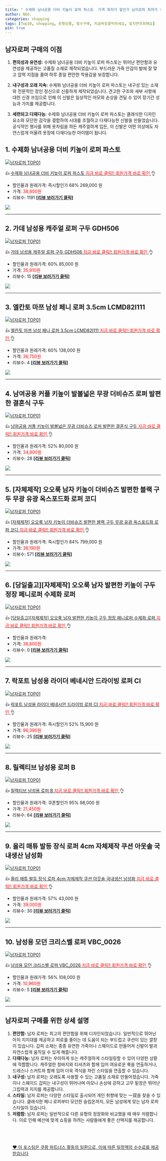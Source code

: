 ```yaml
---
title: " 수제화 남녀공용 더비 키높이 로퍼 파스토  가격 최저가 할인가 남자로퍼 최저가 추천 제품 비교"
author: NEO.
categories: shopping
tags: [Top10, shopping, 유행상품, 필수구매, 지금바로클릭하세요, 놓치면후회해요]
pin: true
---
```

## 남자로퍼 구매의 이점
1. **편의성과 유연성:** 수제화 남녀공용 더비 키높이 로퍼 파스토는 뛰어난 편안함과 유연성을 제공하는 고품질 소재로 제작되었습니다. 부드러운 가죽 안감이 발에 잘 맞고 압력 지점을 줄여 하루 종일 편안한 착용감을 보장합니다.

2. **내구성과 오래 지속:** 수제화 남녀공용 더비 키높이 로퍼 파스토는 내구성 있는 소재와 전문적인 장인 정신으로 신중하게 제작되었습니다. 견고한 구조와 세부 사항에 대한 신경 쓰임으로 인해 이 신발은 일상적인 마모와 손상을 견딜 수 있어 장기간 성능과 가치를 제공합니다.

3. **세련되고 다재다능**: 수제화 남녀공용 더비 키높이 로퍼 파스토는 클래식한 디자인 요소와 모던한 감각을 결합하여 시대를 초월하고 다재다능한 신발을 만들었습니다. 공식적인 행사를 위해 옷차림을 하든 캐주얼하게 입든, 이 신발은 어떤 의상에도 자연스럽게 어울려 옷장에 다재다능한 아이템이 됩니다.

   

## 1.  수제화 남녀공용 더비 키높이 로퍼 파스토 

[![남자로퍼 TOP01](https://thumbnail10.coupangcdn.com/thumbnails/remote/490x490ex/image/vendor_inventory/67bc/da1194e1f9e22d7f3412a8c0c4d2eb9265221fd1df14c353419fd5c37d48.jpg)](https://link.coupang.com/re/AFFSDP?lptag=AF3617701&subid=GithubCoopas&pageKey=6801381542&traceid=V0-153&itemId=16056448235&vendorItemId=83442298080)


👍 [ 수제화 남녀공용 더비 키높이 로퍼 파스토  <font color=red> 지금 바로 클릭!! 회원가격 바로 확인 </font> ](https://link.coupang.com/re/AFFSDP?lptag=AF3617701&subid=GithubCoopas&pageKey=6801381542&traceid=V0-153&itemId=16056448235&vendorItemId=83442298080) 👌 


- 할인율과 원래가격: 즉시할인가 68%  269,000   원
- 가격: <span style='color:red'>38,800원</span>
- 리뷰수: 1191  [**[리뷰 보러가기 클릭]**](https://link.coupang.com/re/AFFSDP?lptag=AF3617701&subid=GithubCoopas&pageKey=6801381542&traceid=V0-153&itemId=16056448235&vendorItemId=83442298080)

[![](/discount_price.png)](https://link.coupang.com/re/AFFSDP?lptag=AF3617701&subid=GithubCoopas&pageKey=6801381542&traceid=V0-153&itemId=16056448235&vendorItemId=83442298080)

---


   

## 2.  가데 남성용 캐주얼 로퍼 구두 GDH506 

[![남자로퍼 TOP01](https://thumbnail6.coupangcdn.com/thumbnails/remote/490x490ex/image/retail/images/2021/07/06/17/8/077257a2-54cf-418d-9151-7136a7b6b559.jpg)](https://link.coupang.com/re/AFFSDP?lptag=AF3617701&subid=GithubCoopas&pageKey=101994267&traceid=V0-153&itemId=9930558901&vendorItemId=77213815429)


👍 [ 가데 남성용 캐주얼 로퍼 구두 GDH506  <font color=red> 지금 바로 클릭!! 회원가격 바로 확인 </font> ](https://link.coupang.com/re/AFFSDP?lptag=AF3617701&subid=GithubCoopas&pageKey=101994267&traceid=V0-153&itemId=9930558901&vendorItemId=77213815429) 👌 


- 할인율과 원래가격: 60%  85,000   원
- 가격: <span style='color:red'>35,910원</span>
- 리뷰수: 15  [**[리뷰 보러가기 클릭]**](https://link.coupang.com/re/AFFSDP?lptag=AF3617701&subid=GithubCoopas&pageKey=101994267&traceid=V0-153&itemId=9930558901&vendorItemId=77213815429)

[![](/discount_price.png)](https://link.coupang.com/re/AFFSDP?lptag=AF3617701&subid=GithubCoopas&pageKey=101994267&traceid=V0-153&itemId=9930558901&vendorItemId=77213815429)

---


   

## 3.  엘칸토 마쯔 남성 페니 로퍼 3.5cm LCMD82I111 

[![남자로퍼 TOP01](https://thumbnail8.coupangcdn.com/thumbnails/remote/490x490ex/image/vendor_inventory/99b9/6d1edf0bbf6104e62f5b03945969b4982ef3877c705946e62b7ceb08b94a.jpg)](https://link.coupang.com/re/AFFSDP?lptag=AF3617701&subid=GithubCoopas&pageKey=4799764017&traceid=V0-153&itemId=6160135629&vendorItemId=73456329144)


👍 [ 엘칸토 마쯔 남성 페니 로퍼 3.5cm LCMD82I111  <font color=red> 지금 바로 클릭!! 회원가격 바로 확인 </font> ](https://link.coupang.com/re/AFFSDP?lptag=AF3617701&subid=GithubCoopas&pageKey=4799764017&traceid=V0-153&itemId=6160135629&vendorItemId=73456329144) 👌 


- 할인율과 원래가격: 60%  138,000   원
- 가격: <span style='color:red'>36,750원</span>
- 리뷰수: 4  [**[리뷰 보러가기 클릭]**](https://link.coupang.com/re/AFFSDP?lptag=AF3617701&subid=GithubCoopas&pageKey=4799764017&traceid=V0-153&itemId=6160135629&vendorItemId=73456329144)

[![](/discount_price.png)](https://link.coupang.com/re/AFFSDP?lptag=AF3617701&subid=GithubCoopas&pageKey=4799764017&traceid=V0-153&itemId=6160135629&vendorItemId=73456329144)

---


   

## 4.  남여공용 커플 키높이 발볼넓은 무광 더비슈즈 로퍼 발편한 결혼식 구두 

[![남자로퍼 TOP01](https://thumbnail7.coupangcdn.com/thumbnails/remote/490x490ex/image/vendor_inventory/9f43/3e323411a4a7216e7ddaf434c6270dfa9f55b05a73b04be83cf6f46a1ee5.jpg)](https://link.coupang.com/re/AFFSDP?lptag=AF3617701&subid=GithubCoopas&pageKey=6718248103&traceid=V0-153&itemId=15618991731&vendorItemId=82836756264)


👍 [ 남여공용 커플 키높이 발볼넓은 무광 더비슈즈 로퍼 발편한 결혼식 구두  <font color=red> 지금 바로 클릭!! 회원가격 바로 확인 </font> ](https://link.coupang.com/re/AFFSDP?lptag=AF3617701&subid=GithubCoopas&pageKey=6718248103&traceid=V0-153&itemId=15618991731&vendorItemId=82836756264) 👌 


- 할인율과 원래가격: 52%  80,000   원
- 가격: <span style='color:red'>34,800원</span>
- 리뷰수: 28  [**[리뷰 보러가기 클릭]**](https://link.coupang.com/re/AFFSDP?lptag=AF3617701&subid=GithubCoopas&pageKey=6718248103&traceid=V0-153&itemId=15618991731&vendorItemId=82836756264)

[![](/discount_price.png)](https://link.coupang.com/re/AFFSDP?lptag=AF3617701&subid=GithubCoopas&pageKey=6718248103&traceid=V0-153&itemId=15618991731&vendorItemId=82836756264)

---


   

## 5.  [자체제작] 오오룩 남자 키높이 더비슈즈 발편한 블랙 구두 무광 유광 옥스포드화 로퍼 코디 

[![남자로퍼 TOP01](https://thumbnail10.coupangcdn.com/thumbnails/remote/490x490ex/image/vendor_inventory/a704/b60db33b16a3d1ba7338eecf1b013f47abd69d5a865aa3ee07babeb39e26.jpg)](https://link.coupang.com/re/AFFSDP?lptag=AF3617701&subid=GithubCoopas&pageKey=6266356655&traceid=V0-153&itemId=12789635084&vendorItemId=85632736640)


👍 [ [자체제작] 오오룩 남자 키높이 더비슈즈 발편한 블랙 구두 무광 유광 옥스포드화 로퍼 코디  <font color=red> 지금 바로 클릭!! 회원가격 바로 확인 </font> ](https://link.coupang.com/re/AFFSDP?lptag=AF3617701&subid=GithubCoopas&pageKey=6266356655&traceid=V0-153&itemId=12789635084&vendorItemId=85632736640) 👌 


- 할인율과 원래가격: 즉시할인가 84%  799,000   원
- 가격: <span style='color:red'>36,190원</span>
- 리뷰수: 571  [**[리뷰 보러가기 클릭]**](https://link.coupang.com/re/AFFSDP?lptag=AF3617701&subid=GithubCoopas&pageKey=6266356655&traceid=V0-153&itemId=12789635084&vendorItemId=85632736640)

[![](/discount_price.png)](https://link.coupang.com/re/AFFSDP?lptag=AF3617701&subid=GithubCoopas&pageKey=6266356655&traceid=V0-153&itemId=12789635084&vendorItemId=85632736640)

---


   

## 6.  [당일출고][자체제작] 오오룩 남자 발편한 키높이 구두 정장 페니로퍼 수제화 로퍼 

[![남자로퍼 TOP01](https://thumbnail6.coupangcdn.com/thumbnails/remote/490x490ex/image/vendor_inventory/4dc4/5e7963199057b66b5aa22d923d898b03576fd51ca83852167bd7c745efe5.jpg)](https://link.coupang.com/re/AFFSDP?lptag=AF3617701&subid=GithubCoopas&pageKey=6670323620&traceid=V0-153&itemId=15343143362&vendorItemId=86956099122)


👍 [ [당일출고][자체제작] 오오룩 남자 발편한 키높이 구두 정장 페니로퍼 수제화 로퍼  <font color=red> 지금 바로 클릭!! 회원가격 바로 확인 </font> ](https://link.coupang.com/re/AFFSDP?lptag=AF3617701&subid=GithubCoopas&pageKey=6670323620&traceid=V0-153&itemId=15343143362&vendorItemId=86956099122) 👌 


- 할인율과 원래가격: 
- 가격: <span style='color:red'>36,800원</span>
- 리뷰수: 0  [**[리뷰 보러가기 클릭]**](https://link.coupang.com/re/AFFSDP?lptag=AF3617701&subid=GithubCoopas&pageKey=6670323620&traceid=V0-153&itemId=15343143362&vendorItemId=86956099122)

[![](/discount_price.png)](https://link.coupang.com/re/AFFSDP?lptag=AF3617701&subid=GithubCoopas&pageKey=6670323620&traceid=V0-153&itemId=15343143362&vendorItemId=86956099122)

---


   

## 7.  락포트 남성용 라이더 베네시안 드라이빙 로퍼 CI 

[![남자로퍼 TOP01](https://thumbnail8.coupangcdn.com/thumbnails/remote/490x490ex/image/retail/images/2423605751996947-e05b9aaa-4138-417c-9ce1-1349c6a9cf00.jpg)](https://link.coupang.com/re/AFFSDP?lptag=AF3617701&subid=GithubCoopas&pageKey=6362243361&traceid=V0-153&itemId=13436192531&vendorItemId=80690701906)


👍 [ 락포트 남성용 라이더 베네시안 드라이빙 로퍼 CI  <font color=red> 지금 바로 클릭!! 회원가격 바로 확인 </font> ](https://link.coupang.com/re/AFFSDP?lptag=AF3617701&subid=GithubCoopas&pageKey=6362243361&traceid=V0-153&itemId=13436192531&vendorItemId=80690701906) 👌 


- 할인율과 원래가격: 즉시할인가 52%  15,900   원
- 가격: <span style='color:red'>96,390원</span>
- 리뷰수: 25  [**[리뷰 보러가기 클릭]**](https://link.coupang.com/re/AFFSDP?lptag=AF3617701&subid=GithubCoopas&pageKey=6362243361&traceid=V0-153&itemId=13436192531&vendorItemId=80690701906)

[![](/discount_price.png)](https://link.coupang.com/re/AFFSDP?lptag=AF3617701&subid=GithubCoopas&pageKey=6362243361&traceid=V0-153&itemId=13436192531&vendorItemId=80690701906)

---


   

## 8.  릴렉티브 남성용 로퍼 B 

[![남자로퍼 TOP01](https://thumbnail7.coupangcdn.com/thumbnails/remote/490x490ex/image/rs_quotation_api/ozw1knf2/b810eb9a90aa4c2a934d2db538558c22.jpg)](https://link.coupang.com/re/AFFSDP?lptag=AF3617701&subid=GithubCoopas&pageKey=6124535365&traceid=V0-153&itemId=11633664707&vendorItemId=78908212847)


👍 [ 릴렉티브 남성용 로퍼 B  <font color=red> 지금 바로 클릭!! 회원가격 바로 확인 </font> ](https://link.coupang.com/re/AFFSDP?lptag=AF3617701&subid=GithubCoopas&pageKey=6124535365&traceid=V0-153&itemId=11633664707&vendorItemId=78908212847) 👌 


- 할인율과 원래가격: 쿠폰할인가 95%  98,000   원
- 가격: <span style='color:red'>21,450원</span>
- 리뷰수: 64  [**[리뷰 보러가기 클릭]**](https://link.coupang.com/re/AFFSDP?lptag=AF3617701&subid=GithubCoopas&pageKey=6124535365&traceid=V0-153&itemId=11633664707&vendorItemId=78908212847)

[![](/discount_price.png)](https://link.coupang.com/re/AFFSDP?lptag=AF3617701&subid=GithubCoopas&pageKey=6124535365&traceid=V0-153&itemId=11633664707&vendorItemId=78908212847)

---


   

## 9.  올리 매튜 발등 장식 로퍼 4cm 자체제작 쿠션 아웃솔 국내생산 남성화 

[![남자로퍼 TOP01](https://thumbnail8.coupangcdn.com/thumbnails/remote/490x490ex/image/vendor_inventory/be2c/fc889cc0f78e3e1b5863293b1cc2543bc1b1ce12deca2a652f62cc51bce9.jpg)](https://link.coupang.com/re/AFFSDP?lptag=AF3617701&subid=GithubCoopas&pageKey=7770067357&traceid=V0-153&itemId=20974236354&vendorItemId=88175015509)


👍 [ 올리 매튜 발등 장식 로퍼 4cm 자체제작 쿠션 아웃솔 국내생산 남성화  <font color=red> 지금 바로 클릭!! 회원가격 바로 확인 </font> ](https://link.coupang.com/re/AFFSDP?lptag=AF3617701&subid=GithubCoopas&pageKey=7770067357&traceid=V0-153&itemId=20974236354&vendorItemId=88175015509) 👌 


- 할인율과 원래가격: 57%  43,000   원
- 가격: <span style='color:red'>39,000원</span>
- 리뷰수: 30  [**[리뷰 보러가기 클릭]**](https://link.coupang.com/re/AFFSDP?lptag=AF3617701&subid=GithubCoopas&pageKey=7770067357&traceid=V0-153&itemId=20974236354&vendorItemId=88175015509)

[![](/discount_price.png)](https://link.coupang.com/re/AFFSDP?lptag=AF3617701&subid=GithubCoopas&pageKey=7770067357&traceid=V0-153&itemId=20974236354&vendorItemId=88175015509)

---


   

## 10.  남성용 모던 크리스벨 로퍼 VBC_0026 

[![남자로퍼 TOP01](https://thumbnail8.coupangcdn.com/thumbnails/remote/490x490ex/image/rs_quotation_api/kzmugfem/d6eb03b82a4148b79c0308fd52d6779a.jpg)](https://link.coupang.com/re/AFFSDP?lptag=AF3617701&subid=GithubCoopas&pageKey=6059775549&traceid=V0-153&itemId=11137563159&vendorItemId=78416045089)


👍 [ 남성용 모던 크리스벨 로퍼 VBC_0026  <font color=red> 지금 바로 클릭!! 회원가격 바로 확인 </font> ](https://link.coupang.com/re/AFFSDP?lptag=AF3617701&subid=GithubCoopas&pageKey=6059775549&traceid=V0-153&itemId=11137563159&vendorItemId=78416045089) 👌 


- 할인율과 원래가격: 56%  108,000   원
- 가격: <span style='color:red'>10,960원</span>
- 리뷰수: 5  [**[리뷰 보러가기 클릭]**](https://link.coupang.com/re/AFFSDP?lptag=AF3617701&subid=GithubCoopas&pageKey=6059775549&traceid=V0-153&itemId=11137563159&vendorItemId=78416045089)

[![](/discount_price.png)](https://link.coupang.com/re/AFFSDP?lptag=AF3617701&subid=GithubCoopas&pageKey=6059775549&traceid=V0-153&itemId=11137563159&vendorItemId=78416045089)

---
## 남자로퍼 구매를 위한 상세 설명
1. **편안함:** 남자 로퍼는 최고의 편안함을 위해 디자인되었습니다. 일반적으로 뛰어난 아치 지지대를 제공하고 피로를 줄이는 데 도움이 되는 부드럽고 쿠션이 있는 깔창이 있습니다. 갑피 소재는 종종 유연한 가죽이나 스웨이드로 만들어져 신발이 발과 자연스럽게 움직일 수 있게 해줍니다.
2. **다재다능:** 남자 로퍼는 우아하게 또는 캐주얼하게 스타일링할 수 있어 다양한 상황에 적합합니다. 캐주얼한 청바지와 티셔츠와 함께 입어 여유로운 룩을 연출하거나, 드레스나 스커트와 함께 입어 더욱 격식을 차린 스타일을 연출할 수 있습니다.
3. **내구성:** 남자 로퍼는 오래도록 사용할 수 있는 고품질 소재로 만들어졌습니다. 가죽이나 스웨이드 갑피는 내구성이 뛰어나며 마모나 손상에 강하고 고무 밑창은 뛰어난 그립력과 지지를 제공합니다.
4. **스타일:** 남자 로퍼는 다양한 스타일로 출시되어 개인 취향에 맞는 一双을 찾을 수 있습니다. 클래식한 페니 로퍼부터 모던한 슬립온까지, 모든 남성에게 맞는 남자 로퍼 스타일이 있습니다.
5. **저렴함:** 남자 로퍼는 일반적으로 다른 유형의 정장화와 비교했을 때 매우 저렴합니다. 이로 인해 예산에 맞게 쇼핑을 하려는 사람들에게 좋은 선택지를 제공합니다.<br><br><br><br><br> [ ❤  이 포스팅은 쿠팡 파트너스 활동의 일환으로, 이에 따른 일정액의 수수료를 제공받습니다](https://link.coupang.com/a/bcEFyh)